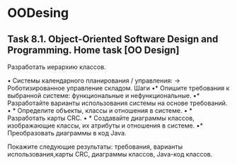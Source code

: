# OODesing
## Task 8.1. Object-Oriented Software Design and Programming. Home task [OO Design]
Разработать иерархию классов.

•	Системы календарного планирования / управления:
->	Роботизированное управление складом.
Шаги
•*	Опишите требования к выбранной системе: функциональные и нефункциональные.
•*	Разработайте варианты использования системы на основе требований.
•	* Определите объекты, классы и отношения в системе. 
•	* Разработать карты CRC.
•	* Создавайте диаграммы классов, изображающие классы, их атрибуты и отношения в системе.
•*	Преобразовать диаграммы в код Java. 

Покажите   следующие  результаты: требования, варианты использования,карты CRC, диаграммы классов, Java-код классов.
